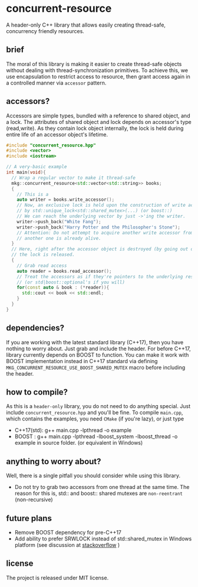 concurrent-resource
============
A header-only C++ library that allows easily creating thread-safe, concurrency friendly resources.

brief
------------
The moral of this library is making it easier to create thread-safe objects without dealing with thread-synchronization primitives.
To achieve this, we use encapsulation to restrict access to resource, then grant access again in a controlled manner via `accessor` pattern.

accessors?
------------
Accessors are simple types, bundled with a reference to shared object, and a lock. The attributes of shared object and lock depends on
accessor's type (read,write). As they contain lock object internally, the lock is held during entire life of an accessor object's lifetime.

~~~cpp
#include "concurrent_resource.hpp"
#include <vector>
#include <iostream>

// A very-basic example
int main(void){
  // Wrap a regular vector to make it thread-safe
  mkg::concurrent_resource<std::vector<std::string>> books;
  {
    // This is a
    auto writer = books.write_accessor();
    // Now, an exclusive lock is held upon the construction of write accessor
    // by std::unique_lock<std::shared_mutex>(...) (or boost::)
    // We can reach the underlying vector by just ->'ing the writer.
    writer->push_back("White Fang");
    writer->push_back("Harry Potter and the Philosopher's Stone");
    // Attention: Do not attempt to acquire another write accessor from same thread whilst
    // another one is already alive.
  }
  // Here, right after the accessor object is destroyed (by going out of scope)
  // the lock is released. 
  {
    // Grab read access
    auto reader = books.read_accessor();
    // Treat the accessors as if they're pointers to the underlying resource
    // (or std|boost::optional's if you will)
    for(const auto & book : (*reader)){
      std::cout << book << std::endl;
    }
  }
}
~~~



dependencies?
------------
If you are working with the latest standard library (C++17), then you have nothing to worry about. Just grab and include the header. 
For before C++17, library currently depends on BOOST to function. You can make it work with BOOST implementation instead in C++17 standard via defining 
`MKG_CONCURRENT_RESOURCE_USE_BOOST_SHARED_MUTEX` macro before including the header.

how to compile?
------------
As this is a `header-only` library, you do not need to do anything special. Just include `concurrent_resource.hpp` and you'll be fine. To compile `main.cpp`, which contains the examples, you need `CMake` (if you're lazy), or just type
* C++17(std): g++ main.cpp -lpthread -o example     
* BOOST : g++ main.cpp -lpthread -lboost_system -lboost_thread -o example
in source folder. (or equivalent in Windows)

anything to worry about?
------------
Well, there is a single pitfall you should consider while using this library.

* Do not try to grab two accessors from one thread at the same time. The reason for this is, std:: and boost:: shared mutexes are `non-reentrant` (non-recursive)

future plans
------------
* Remove BOOST dependency for pre-C++17
* Add ability to prefer SRWLOCK instead of std::shared_mutex in Windows platform (see discussion at [stackoverflow](https://stackoverflow.com/questions/13206414/why-slim-reader-writer-exclusive-lock-outperformance-the-shared-one) )

license
------------
The project is released under MIT license. 
